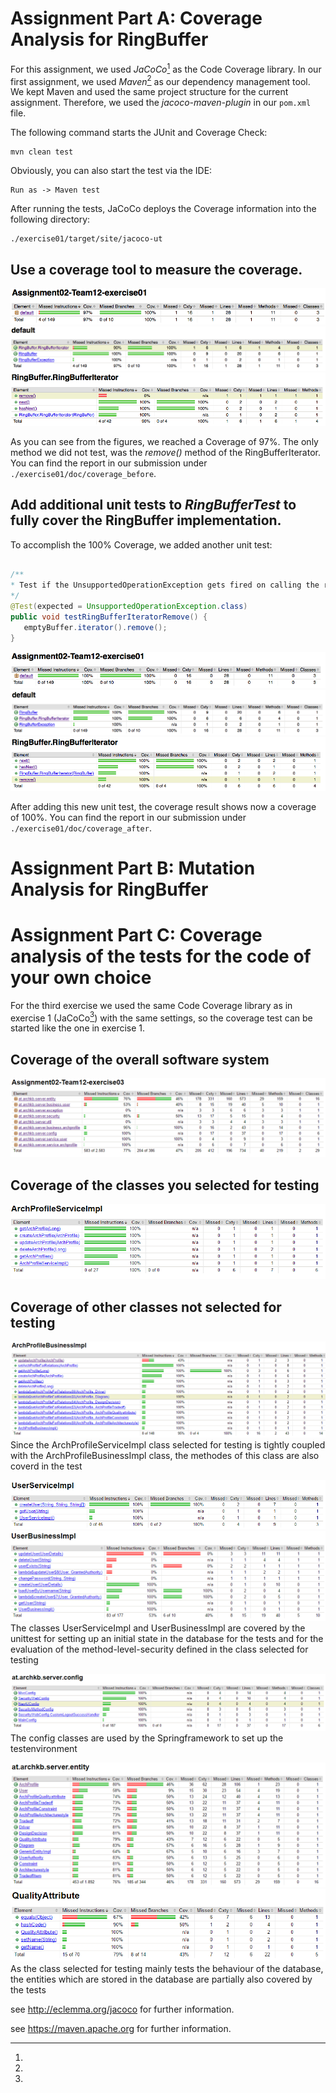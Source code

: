 # Assignment Part A: Coverage Analysis for RingBuffer

For this assignment, we used *JaCoCo*[^1] as the Code Coverage library. In our first assignment, we used *Maven*[^2] as our dependency management tool. We kept Maven and used the same project structure for the current assignment. Therefore, we used the *jacoco-maven-plugin* in our `pom.xml` file.

The following command starts the JUnit and Coverage Check:
    
    mvn clean test

Obviously, you can also start the test via the IDE:

    Run as -> Maven test

After running the tests, JaCoCo deploys the Coverage information into the following directory:

    ./exercise01/target/site/jacoco-ut

## Use a coverage tool to measure the coverage.

![Coverage Check Results 1](images/img01.png)
![Coverage Check Results 2](images/img02.png)
![Coverage Check Results 3](images/img03.png)

As you can see from the figures, we reached a Coverage of 97%. The only method we did not test, was the *remove()* method of the RingBufferIterator. You can find the report in our submission under `./exercise01/doc/coverage_before`.

## Add additional unit tests to *RingBufferTest* to fully cover the RingBuffer implementation.

To accomplish the 100% Coverage, we added another unit test:

```java

/**
* Test if the UnsupportedOperationException gets fired on calling the remove() method.
*/
@Test(expected = UnsupportedOperationException.class)
public void testRingBufferIteratorRemove() {
   emptyBuffer.iterator().remove();
}

```

![Coverage Check Results 4](images/img04.png)
![Coverage Check Results 5](images/img05.png)
![Coverage Check Results 6](images/img06.png)

After adding this new unit test, the coverage result shows now a coverage of 100%. You can find the report in our submission under `./exercise01/doc/coverage_after`.

# Assignment Part B: Mutation Analysis for RingBuffer

# Assignment Part C: Coverage analysis of the tests for the code of your own choice

For the third exercise we used the same Code Coverage library as in exercise 1 (JaCoCo[^1]) with the same settings, so the coverage test can be started like the one in exercise 1.

## Coverage of the overall software system

![Coverage Check Results 4](images/img07.png)

## Coverage of the classes you selected for testing

![Coverage Check Results 4](images/img08.png)

## Coverage of other classes not selected for testing

![Coverage Check Results 4](images/img11.png)
Since the ArchProfileServiceImpl class selected for testing is tightly coupled with the ArchProfileBusinessImpl class, the methodes of this class are also coverd in the test

![Coverage Check Results 4](images/img09.png)
![Coverage Check Results 4](images/img12.png)
The classes UserServiceImpl and UserBusinessImpl are covered by the unittest for setting up an initial state in the database for the tests and for the evaluation of the method-level-security defined in the class selected for testing

![Coverage Check Results 4](images/img10.png)
The config classes are used by the Springframework to set up the testenvironment

![Coverage Check Results 4](images/img13.png)
![Coverage Check Results 4](images/img14.png)
As the class selected for testing mainly tests the behaviour of the database, the entities which are stored in the database are partially also covered by the tests

[^1]:
see <http://eclemma.org/jacoco> for further information.
[^2]:
see <https://maven.apache.org> for further information.